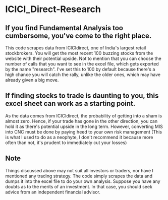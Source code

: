 # ICICI_Direct-Research

 
## If you find Fundamental Analysis too cumbersome, you've come to the right place.

This code scrapes data from ICICIdirect, one of India's largest retail stockbrokers. You will get the most recent 100 buzzing stocks from the website with their potential upside. Not to mention that you can choose the number of calls that you want to see in the excel file, which gets exported by the name "research". I've set this to 100 by default because there's a high chance you will catch the rally, unlike the older ones, which may have already given a big move. 

## If finding stocks to trade is daunting to you, this excel sheet can work as a starting point.

As the data comes from ICICIdirect, the probability of getting into a sham is almost zero. Hence, if your trade has gone in the other direction, you can hold it as there's potential upside in the long term. However, converting MIS into CNC must be done by paying heed to your own risk management (This is what I used to do as a neophyte, I don't recommend it because more often than not, it's prudent to immediately cut your losses)

## Note 
Things discussed above may not suit all investors or traders, nor have I mentioned any trading strategy. The code simply scrapes the data and dumps it into the excel file to do your own analysis. Suppose you have any doubts as to the merits of an investment. In that case, you should seek advice from an independent financial advisor.
